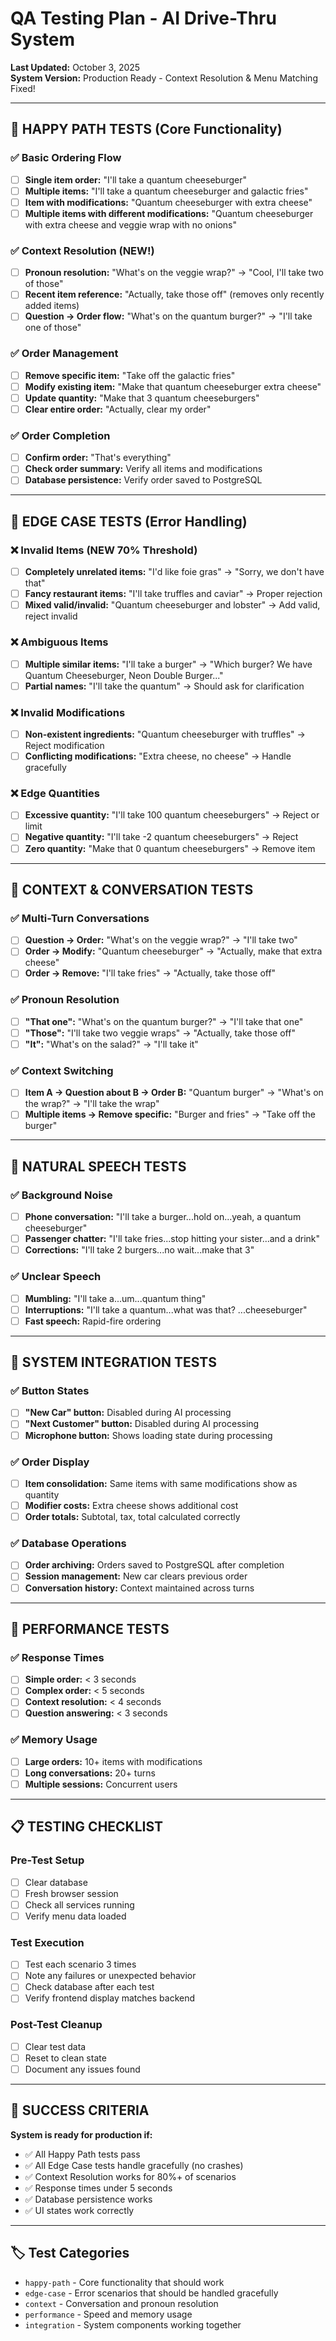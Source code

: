 # QA Testing Plan - AI Drive-Thru System

**Last Updated:** October 3, 2025  
**System Version:** Production Ready - Context Resolution & Menu Matching Fixed!

---

## 🎯 **HAPPY PATH TESTS** (Core Functionality)

### **✅ Basic Ordering Flow**
- [ ] **Single item order:** "I'll take a quantum cheeseburger"
- [ ] **Multiple items:** "I'll take a quantum cheeseburger and galactic fries"
- [ ] **Item with modifications:** "Quantum cheeseburger with extra cheese"
- [ ] **Multiple items with different modifications:** "Quantum cheeseburger with extra cheese and veggie wrap with no onions"

### **✅ Context Resolution (NEW!)**
- [ ] **Pronoun resolution:** "What's on the veggie wrap?" → "Cool, I'll take two of those"
- [ ] **Recent item reference:** "Actually, take those off" (removes only recently added items)
- [ ] **Question → Order flow:** "What's on the quantum burger?" → "I'll take one of those"

### **✅ Order Management**
- [ ] **Remove specific item:** "Take off the galactic fries"
- [ ] **Modify existing item:** "Make that quantum cheeseburger extra cheese"
- [ ] **Update quantity:** "Make that 3 quantum cheeseburgers"
- [ ] **Clear entire order:** "Actually, clear my order"

### **✅ Order Completion**
- [ ] **Confirm order:** "That's everything"
- [ ] **Check order summary:** Verify all items and modifications
- [ ] **Database persistence:** Verify order saved to PostgreSQL

---

## 🚨 **EDGE CASE TESTS** (Error Handling)

### **❌ Invalid Items (NEW 70% Threshold)**
- [ ] **Completely unrelated items:** "I'd like foie gras" → "Sorry, we don't have that"
- [ ] **Fancy restaurant items:** "I'll take truffles and caviar" → Proper rejection
- [ ] **Mixed valid/invalid:** "Quantum cheeseburger and lobster" → Add valid, reject invalid

### **❌ Ambiguous Items**
- [ ] **Multiple similar items:** "I'll take a burger" → "Which burger? We have Quantum Cheeseburger, Neon Double Burger..."
- [ ] **Partial names:** "I'll take the quantum" → Should ask for clarification

### **❌ Invalid Modifications**
- [ ] **Non-existent ingredients:** "Quantum cheeseburger with truffles" → Reject modification
- [ ] **Conflicting modifications:** "Extra cheese, no cheese" → Handle gracefully

### **❌ Edge Quantities**
- [ ] **Excessive quantity:** "I'll take 100 quantum cheeseburgers" → Reject or limit
- [ ] **Negative quantity:** "I'll take -2 quantum cheeseburgers" → Reject
- [ ] **Zero quantity:** "Make that 0 quantum cheeseburgers" → Remove item

---

## 🧠 **CONTEXT & CONVERSATION TESTS**

### **✅ Multi-Turn Conversations**
- [ ] **Question → Order:** "What's on the veggie wrap?" → "I'll take two"
- [ ] **Order → Modify:** "Quantum cheeseburger" → "Actually, make that extra cheese"
- [ ] **Order → Remove:** "I'll take fries" → "Actually, take those off"

### **✅ Pronoun Resolution**
- [ ] **"That one":** "What's on the quantum burger?" → "I'll take that one"
- [ ] **"Those":** "I'll take two veggie wraps" → "Actually, take those off"
- [ ] **"It":** "What's on the salad?" → "I'll take it"

### **✅ Context Switching**
- [ ] **Item A → Question about B → Order B:** "Quantum burger" → "What's on the wrap?" → "I'll take the wrap"
- [ ] **Multiple items → Remove specific:** "Burger and fries" → "Take off the burger"

---

## 🎤 **NATURAL SPEECH TESTS**

### **✅ Background Noise**
- [ ] **Phone conversation:** "I'll take a burger...hold on...yeah, a quantum cheeseburger"
- [ ] **Passenger chatter:** "I'll take fries...stop hitting your sister...and a drink"
- [ ] **Corrections:** "I'll take 2 burgers...no wait...make that 3"

### **✅ Unclear Speech**
- [ ] **Mumbling:** "I'll take a...um...quantum thing"
- [ ] **Interruptions:** "I'll take a quantum...what was that? ...cheeseburger"
- [ ] **Fast speech:** Rapid-fire ordering

---

## 🔧 **SYSTEM INTEGRATION TESTS**

### **✅ Button States**
- [ ] **"New Car" button:** Disabled during AI processing
- [ ] **"Next Customer" button:** Disabled during AI processing
- [ ] **Microphone button:** Shows loading state during processing

### **✅ Order Display**
- [ ] **Item consolidation:** Same items with same modifications show as quantity
- [ ] **Modifier costs:** Extra cheese shows additional cost
- [ ] **Order totals:** Subtotal, tax, total calculated correctly

### **✅ Database Operations**
- [ ] **Order archiving:** Orders saved to PostgreSQL after completion
- [ ] **Session management:** New car clears previous order
- [ ] **Conversation history:** Context maintained across turns

---

## 🚀 **PERFORMANCE TESTS**

### **✅ Response Times**
- [ ] **Simple order:** < 3 seconds
- [ ] **Complex order:** < 5 seconds
- [ ] **Context resolution:** < 4 seconds
- [ ] **Question answering:** < 3 seconds

### **✅ Memory Usage**
- [ ] **Large orders:** 10+ items with modifications
- [ ] **Long conversations:** 20+ turns
- [ ] **Multiple sessions:** Concurrent users

---

## 📋 **TESTING CHECKLIST**

### **Pre-Test Setup**
- [ ] Clear database
- [ ] Fresh browser session
- [ ] Check all services running
- [ ] Verify menu data loaded

### **Test Execution**
- [ ] Test each scenario 3 times
- [ ] Note any failures or unexpected behavior
- [ ] Check database after each test
- [ ] Verify frontend display matches backend

### **Post-Test Cleanup**
- [ ] Clear test data
- [ ] Reset to clean state
- [ ] Document any issues found

---

## 🎯 **SUCCESS CRITERIA**

**System is ready for production if:**
- ✅ All Happy Path tests pass
- ✅ All Edge Case tests handle gracefully (no crashes)
- ✅ Context Resolution works for 80%+ of scenarios
- ✅ Response times under 5 seconds
- ✅ Database persistence works
- ✅ UI states work correctly

---

## 🏷️ **Test Categories**

- `happy-path` - Core functionality that should work
- `edge-case` - Error scenarios that should be handled gracefully  
- `context` - Conversation and pronoun resolution
- `performance` - Speed and memory usage
- `integration` - System components working together
